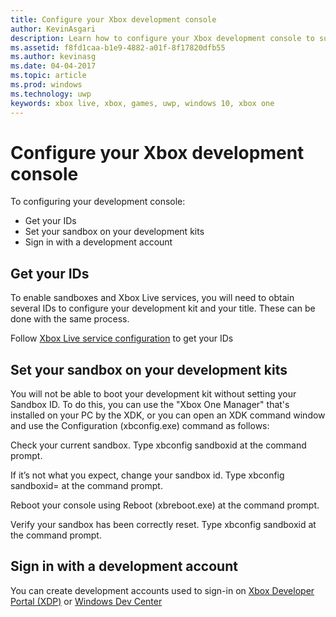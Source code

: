 ```yaml
---
title: Configure your Xbox development console
author: KevinAsgari
description: Learn how to configure your Xbox development console to support Xbox Live development.
ms.assetid: f8fd1caa-b1e9-4882-a01f-8f17820dfb55
ms.author: kevinasg
ms.date: 04-04-2017
ms.topic: article
ms.prod: windows
ms.technology: uwp
keywords: xbox live, xbox, games, uwp, windows 10, xbox one
---
```


# Configure your Xbox development console

To configuring your development console:
- Get your IDs
- Set your sandbox on your development kits
- Sign in with a development account

## Get your IDs
To enable sandboxes and Xbox Live services, you will need to obtain several IDs to configure your development kit and your title. These can be done with the same process.

Follow [Xbox Live service configuration](../xbox-live-service-configuration.md) to get your IDs

## Set your sandbox on your development kits
You will not be able to boot your development kit without setting your Sandbox ID. To do this, you can use the "Xbox One Manager" that's installed on your PC by the XDK, or you can open an XDK command window and use the Configuration (xbconfig.exe) command as follows:

Check your current sandbox. Type xbconfig sandboxid at the command prompt.

If it’s not what you expect, change your sandbox id. Type xbconfig sandboxid=<your sandbox id> at the command prompt.

Reboot your console using Reboot (xbreboot.exe) at the command prompt.

Verify your sandbox has been correctly reset. Type xbconfig sandboxid at the command prompt.

## Sign in with a development account

You can create development accounts used to sign-in on [Xbox Developer Portal (XDP)](https://xdp.xboxlive.com/User/Contact/MyAccess?selectedMenu=devaccounts) or [Windows Dev Center](https://developer.microsoft.com/en-us/windows)
